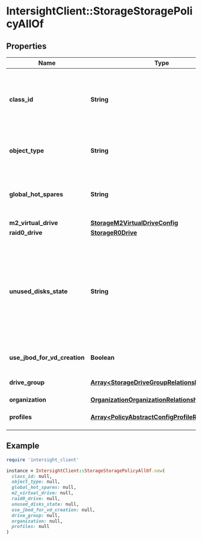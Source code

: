 # IntersightClient::StorageStoragePolicyAllOf

## Properties

| Name | Type | Description | Notes |
| ---- | ---- | ----------- | ----- |
| **class_id** | **String** | The fully-qualified name of the instantiated, concrete type. This property is used as a discriminator to identify the type of the payload when marshaling and unmarshaling data. | [default to &#39;storage.StoragePolicy&#39;] |
| **object_type** | **String** | The fully-qualified name of the instantiated, concrete type. The value should be the same as the &#39;ClassId&#39; property. | [default to &#39;storage.StoragePolicy&#39;] |
| **global_hot_spares** | **String** | A collection of disks that is to be used as hot spares, globally, for all the RAID groups. Allowed value is a number range separated by a comma or a hyphen. | [optional] |
| **m2_virtual_drive** | [**StorageM2VirtualDriveConfig**](StorageM2VirtualDriveConfig.md) |  | [optional] |
| **raid0_drive** | [**StorageR0Drive**](StorageR0Drive.md) |  | [optional] |
| **unused_disks_state** | **String** | State to which disks, not used in this policy, are to be moved. NoChange will not change the drive state. * &#x60;NoChange&#x60; - Drive state will not be modified by Storage Policy. * &#x60;UnconfiguredGood&#x60; - Unconfigured good state -ready to be added in a RAID group. * &#x60;Jbod&#x60; - JBOD state where the disks start showing up to Host OS. | [optional][default to &#39;NoChange&#39;] |
| **use_jbod_for_vd_creation** | **Boolean** | Disks in JBOD State are used to create virtual drives. | [optional] |
| **drive_group** | [**Array&lt;StorageDriveGroupRelationship&gt;**](StorageDriveGroupRelationship.md) | An array of relationships to storageDriveGroup resources. | [optional] |
| **organization** | [**OrganizationOrganizationRelationship**](OrganizationOrganizationRelationship.md) |  | [optional] |
| **profiles** | [**Array&lt;PolicyAbstractConfigProfileRelationship&gt;**](PolicyAbstractConfigProfileRelationship.md) | An array of relationships to policyAbstractConfigProfile resources. | [optional] |

## Example

```ruby
require 'intersight_client'

instance = IntersightClient::StorageStoragePolicyAllOf.new(
  class_id: null,
  object_type: null,
  global_hot_spares: null,
  m2_virtual_drive: null,
  raid0_drive: null,
  unused_disks_state: null,
  use_jbod_for_vd_creation: null,
  drive_group: null,
  organization: null,
  profiles: null
)
```


